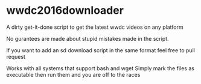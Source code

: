 # wwdc2016downloader
A dirty get-it-done script to get the latest wwdc videos on any platform

No gurantees are made about stupid mistakes made in the script.

If you want to add an sd download script in the same format feel free to pull request

Works with all systems that support bash and wget
Simply mark the files as executable then run them and you are off to the races
